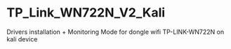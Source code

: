 # TP_Link_WN722N_V2_Kali
Drivers installation + Monitoring Mode for dongle wifi TP-LINK-WN722N on kali device
